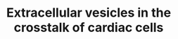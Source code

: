 ---
annotations:
- id: CL:0002548
  parent: animal cell
  type: Cell Type Ontology
  value: fibroblast of cardiac tissue
- id: PW:0000004
  parent: regulatory pathway
  type: Pathway Ontology
  value: regulatory pathway
- id: CL:0010008
  parent: animal cell
  type: Cell Type Ontology
  value: cardiac endothelial cell
- id: CL:0000746
  parent: native cell
  type: Cell Type Ontology
  value: cardiac muscle cell
authors:
- Khanspers
- Ariutta
- Egonw
- Mkutmon
citedin:
- link: PMC7665362
  title: Network-based identification genetic effect of SARS-CoV-2 infections to Idiopathic
    pulmonary fibrosis (IPF) patients (2020)
communities:
- ExRNA
description: (A) FB-derived exosomes enriched with miR-21-3p or Spp1 and EGFR proteins
  are transferred to CMs, leading to CM hypertrophy. (B) EVs secreted from CMs or
  MSCs, as well as circulating EVs exert regulatory effects on CM apoptosis. (C) CM-derived
  exosomal HSP90 together with secreted IL-6 are able to activate STAT-3 signaling
  in cardiac FBs, leading to cardiac fibrosis; whereas CM-derived exosomes from exercised
  diabetic mice express high levels of miR-29b and miR-455, thus reducing cardiac
  fibrosis. (D) EVs secreted from CMs or MSCs are transferred to ECs, exerting pro-
  or anti-angiogenic activities.  Description from Bei et al.
last-edited: 2024-03-28
ndex: 794bfff6-8b6a-11eb-9e72-0ac135e8bacf
organisms:
- Homo sapiens
redirect_from:
- /index.php/Pathway:WP4300
- /instance/WP4300
- /instance/WP4300_r129338
revision: r129338
schema-jsonld:
- '@context': https://schema.org/
  '@id': https://wikipathways.github.io/pathways/WP4300.html
  '@type': Dataset
  creator:
    '@type': Organization
    name: WikiPathways
  description: (A) FB-derived exosomes enriched with miR-21-3p or Spp1 and EGFR proteins
    are transferred to CMs, leading to CM hypertrophy. (B) EVs secreted from CMs or
    MSCs, as well as circulating EVs exert regulatory effects on CM apoptosis. (C)
    CM-derived exosomal HSP90 together with secreted IL-6 are able to activate STAT-3
    signaling in cardiac FBs, leading to cardiac fibrosis; whereas CM-derived exosomes
    from exercised diabetic mice express high levels of miR-29b and miR-455, thus
    reducing cardiac fibrosis. (D) EVs secreted from CMs or MSCs are transferred to
    ECs, exerting pro- or anti-angiogenic activities.  Description from Bei et al.
  keywords:
  - BIRC5
  - CD63
  - CD81
  - EGF
  - EGFR
  - ETS2
  - GATA4
  - HSP20
  - HSPB1
  - IGF1
  - IL6
  - MIR320A
  - MIR455
  - MMP9
  - PDLIM5
  - PTEN
  - SOD1
  - SORBS2
  - SPP1
  - STAT3
  - TLR4
  - VEGFR2
  - mir-19a
  - mir-29b1
  - mir-29b2
  - mir21-3p
  license: CC0
  name: Extracellular vesicles in the crosstalk of cardiac cells
seo: CreativeWork
title: Extracellular vesicles in the crosstalk of cardiac cells
wpid: WP4300
---